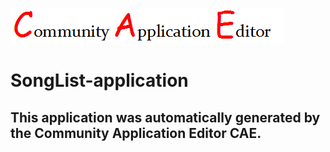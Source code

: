 ![CAE](https://github.com/CAE-Community-Application-Editor/application-34/blob/master/img/logo.png)  

SongList-application
===================


This application was automatically generated by the Community Application Editor CAE.  
---------------

